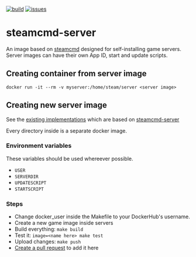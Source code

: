 [![build](https://github.com/Ethorbit/Docker-Srcds/actions/workflows/docker-image.yml/badge.svg)](https://github.com/Ethorbit/Docker-Srcds/actions/workflows/docker-image.yml)
[![issues](https://img.shields.io/github/issues/Ethorbit/Docker-Srcds)](https://github.com/Ethorbit/Docker-Srcds/issues?q=is%3Aopen+is%3Aissue)

# steamcmd-server
An image based on [steamcmd](https://github.com/CM2Walki/steamcmd) designed for self-installing game servers. Server images can have their own App ID, start and update scripts. 

## Creating container from server image
`docker run -it --rm -v myserver:/home/steam/server <server image>`

## Creating new server image 
See the [existing implementations](servers) which are based on [steamcmd-server](Dockerfile)

Every directory inside is a separate docker image. 

### Environment variables
These variables should be used whereever possible.
* `USER`
* `SERVERDIR`
* `UPDATESCRIPT`
* `STARTSCRIPT`

### Steps
* Change docker\_user inside the Makefile to your DockerHub's username.
* Create a new game image inside servers
* Build everything: `make build`
* Test it: `image=<name here> make test`
* Upload changes: `make push`
* [Create a pull request](https://github.com/Ethorbit/Docker-Srcds/pulls) to add it here
